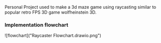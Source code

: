 Personal Project used to make a 3d maze game using raycasting
similar to popular retro FPS 3D game wolfheinstein 3D.

### Implementation flowchart
![flowchart]("Raycaster Flowchart.drawio.png")
